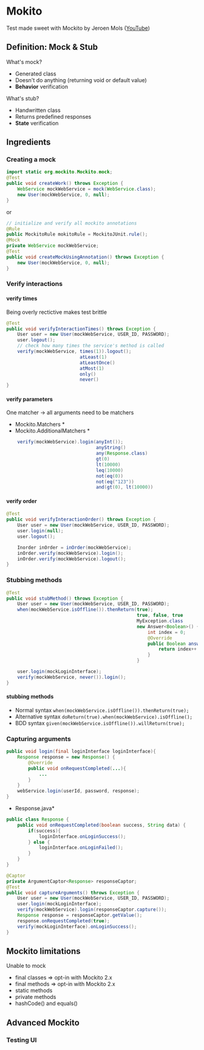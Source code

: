 # Mokito

Test made sweet with Mockito by Jeroen Mols ([YouTube](https://www.youtube.com/watch?v=DJDBl0vURD4))

## Definition: Mock & Stub
What's mock?
- Generated class
- Doesn't do anything (returning void or default value)
- **Behavior** verification

What's stub?
- Handwritten class
- Returns predefined responses
- **State** verification

## Ingredients
### Creating a mock
```java
import static org.mockito.Mockito.mock;
@Test
public void createWork() throws Exception {
    WebService mockWebService = mock(WebService.class);
    new User(mockWebService, 0, null);
}
```
or
```java
// initialize and verify all mockito annotations
@Rule
public MockitoRule mokitoRule = MockitoJUnit.rule();
@Mock
private WebService mockWebService;
@Test
public void createMockUsingAnnotation() throws Exception {
    new User(mockWebService, 0, null);
}
```

### Verify interactions

#### verify times
Being overly rectictive makes test brittle
```java
@Test
public void verifyInteractionTimes() throws Exception {
    User user = new User(mockWebService, USER_ID, PASSWORD);
    user.logout();
    // check how many times the service's method is called
    verify(mockWebService, times(1)).logout();
                           atLeast(1)
                           atLeastOnce()
                           atMost(1)
                           only()
                           never()
}
```

#### verify parameters
One matcher -> all arguments need to be matchers
* Mockito.Matchers *
* Mockito.AdditionalMatchers *
```java
    verify(mockWebService).login(anyInt());
                                 anyString()
                                 any(Response.class)
                                 gt(0)
                                 lt(10000)
                                 leq(10000)
                                 not(eq(0))
                                 not(eq("123"))
                                 and(gt(0), lt(10000))
```

#### verify order
```java
@Test
public void verifyInteractionOrder() throws Exception {
    User user = new User(mockWebService, USER_ID, PASSWORD);
    user.login(null);
    user.logout();

    Inorder inOrder = inOrder(mockWebService);
    inOrder.verify(mockWebService).login();
    inOrder.verify(mockWebService).logout();
}
```

### Stubbing methods
```java
@Test
public void stubMethod() throws Exception {
    User user = new User(mockWebService, USER_ID, PASSWORD);
    when(mockWebService.isOffline()).thenReturn(true);
                                                true, false, true
                                                MyException.class
                                                new Answer<Boolean>() {
                                                    int index = 0;
                                                    @Override
                                                    public Boolean answer(InvocationOnMock in) throws ... {
                                                        return index++ % 2 > 0;
                                                    }
                                                }

    user.login(mockLoginInterface);
    verify(mockWebService, never()).login();
}
```

#### stubbing methods
- Normal syntax
`when(mockWebService.isOffline()).thenReturn(true);`
- Alternative syntax
`doReturn(true).when(mockWebService).isOffline();`
- BDD syntax
`given(mockWebService.isOffline()).willReturn(true);`

### Capturing arguments
```java
public void login(final loginInterface loginInterface){
    Response response = new Response() {
        @Override
        public void onRequestCompleted(...){
            ...
        }
    }
    webService.login(userId, password, response);
}
```
* Response.java*
```java
public class Response {
    public void onRequestCompleted(boolean success, String data) {
        if(success){
            loginInterface.onLoginSuccess();
        } else {
            loginInterface.onLoginFailed();
        }
    }
}
```
```java
@Captor
private ArgumentCaptor<Response> responseCaptor;
@Test
public void captureArguments() throws Exception {
    User user = new User(mockWebService, USER_ID, PASSWORD);
    user.login(mockLoginInterface);
    verify(mockWebService).login(responseCaptor.capture());
    Response response = responseCaptor.getValue();
    response.onRequestCompleted(true);
    verify(mockLoginInterface).onLoginSuccess();
}
```

## Mockito limitations
Unable to mock
- final classes => opt-in with Mockito 2.x
- final methods => opt-in with Mockito 2.x
- static methods
- private methods
- hashCode() and equals()

## Advanced Mockito

### Testing UI
